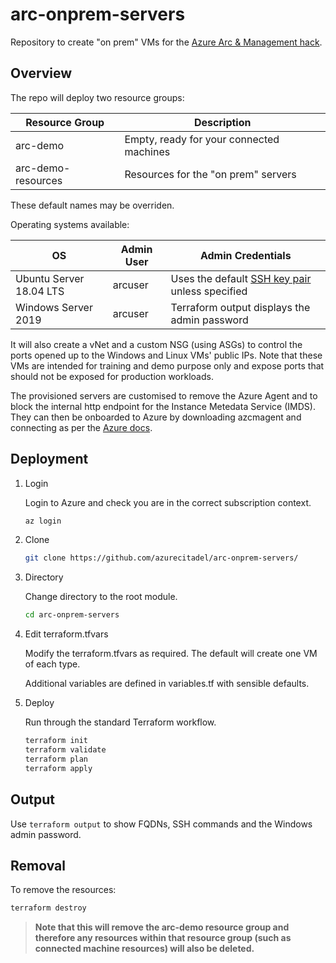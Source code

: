 # arc-onprem-servers

Repository to create "on prem" VMs for the [Azure Arc &amp; Management hack](https://www.azurecitadel.com/arc/servers-hack/).

## Overview

The repo will deploy two resource groups:

| Resource Group | Description |
|---|---|
| arc-demo | Empty, ready for your connected machines |
| arc-demo-resources | Resources for the "on prem" servers |

These default names may be overriden.

Operating systems available:

| OS | Admin User | Admin Credentials |
|---|---|---|
| Ubuntu Server 18.04 LTS | arcuser | Uses the default [SSH key pair](https://docs.microsoft.com/azure/virtual-machines/linux/mac-create-ssh-keys) unless specified |
| Windows Server 2019 | arcuser | Terraform output displays the admin password |

It will also create a vNet and a custom NSG (using ASGs) to control the ports opened up to the Windows and Linux VMs' public IPs. Note that these VMs are intended for training and demo purpose only and expose ports that should not be exposed for production workloads.

The provisioned servers are customised to remove the Azure Agent and to block the internal http endpoint for the Instance Metedata Service (IMDS). They can then be onboarded to Azure by downloading azcmagent and connecting as per the [Azure docs](https://aka.ms/AzureArcDocs).

## Deployment

1. Login

    Login to Azure and check you are in the correct subscription context.

    ```bash
    az login
    ```

1. Clone

   ```bash
   git clone https://github.com/azurecitadel/arc-onprem-servers/
   ```

1. Directory

    Change directory to the root module.

    ```bash
    cd arc-onprem-servers
    ```

1. Edit terraform.tfvars

    Modify the terraform.tfvars as required. The default will create one VM of each type.

    Additional variables are defined in variables.tf with sensible defaults.

1. Deploy

    Run through the standard Terraform workflow.

    ```bash
    terraform init
    terraform validate
    terraform plan
    terraform apply
    ```

## Output

Use `terraform output` to show FQDNs, SSH commands and the Windows admin password.

## Removal

To remove the resources:

```bash
terraform destroy
```

> **Note that this will remove the arc-demo resource group and therefore any resources within that resource group (such as connected machine resources) will also be deleted.**

